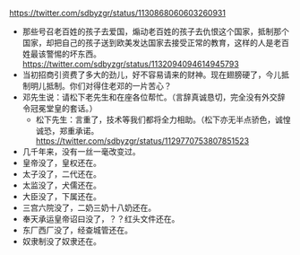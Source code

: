 https://twitter.com/sdbyzgr/status/1130868060603260931
- 那些号召老百姓的孩子去爱国，煽动老百姓的孩子去仇恨这个国家，抵制那个国家，却把自己的孩子送到欧美发达国家去接受正常的教育，这样的人是老百姓最该警惕的坏东西。
https://twitter.com/sdbyzgr/status/1132094094614945793
- 当初招商引资费了多大的劲儿，好不容易请来的财神。现在翅膀硬了，今儿抵制明儿抵制。你们对得住老邓的一片苦心？
- 邓先生说：请松下老先生和在座各位帮忙。（言辞真诚恳切，完全没有外交辞令冠冕堂皇的套话。）
  - 松下先生：言重了，技术等我们都将全力相助。（松下亦无半点骄色，诚惶诚恐，郑重承诺。
https://twitter.com/sdbyzgr/status/1129770753807851523
- 几千年来，没有一丝一毫改变过。
- 皇帝没了，皇权还在。
- 太子没了，二代还在。
- 太监没了，犬儒还在。
- 大臣没了，下属还在。
- 三宫六院没了，二奶三奶十八奶还在。
- 奉天承运皇帝诏曰没了，？？红头文件还在。
- 东厂西厂没了，经查城管还在。
- 奴隶制没了奴隶还在。